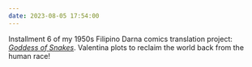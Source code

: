 ```yaml
---
date: 2023-08-05 17:54:00
---
```


Installment 6 of my 1950s Filipino Darna comics translation project: [_Goddess of Snakes_](https://multoghost.wordpress.com/2023/08/05/1950s-darna-goddess-of-snakes/). Valentina plots to reclaim the world back from the human race!

